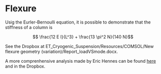 # Flexure
Usig the Eurler-Bernoulli equation, it is possible to demonstrate that the stiffness of a column is 

$$ \frac{12 E I}{L^3} + \frac{13 \pi^2 N}{140 N}$$

See the Dropbox at ET_Cryogenic_Suspension/Resources/COMSOL/New flexure geometry (variation)/Report_loadVSmode.docx.

A more comprenhensive analysis made by Eric Hennes can be found [here](https://github.com/naibafomsare/Cryogenic-suspension-working-on-compression/blob/main/flexure/Mechanics%20of%20beam%20in%20tension%20or%20compression%20Eric%20Hennes%202023_V1.pdf) and in the Dropbox.

